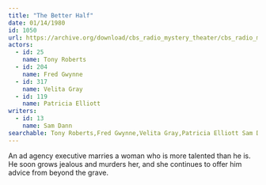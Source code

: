 ```yaml
---
title: "The Better Half"
date: 01/14/1980
id: 1050
url: https://archive.org/download/cbs_radio_mystery_theater/cbs_radio_mystery_theater-1001-1050.zip/cbs_radio_mystery_theater-1001-1050%2Fcbsrmt_1050_the_better_half.mp3
actors:  
  - id: 25
    name: Tony Roberts  
  - id: 204
    name: Fred Gwynne  
  - id: 317
    name: Velita Gray  
  - id: 119
    name: Patricia Elliott
writers:  
  - id: 13
    name: Sam Dann
searchable: Tony Roberts,Fred Gwynne,Velita Gray,Patricia Elliott Sam Dann
---
```

An ad agency executive marries a woman who is more talented than he is. He soon grows jealous and murders her, and she continues to offer him advice from beyond the grave.